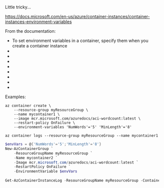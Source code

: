 Little tricky...

https://docs.microsoft.com/en-us/azure/container-instances/container-instances-environment-variables

From the documentation:
- To set environment variables in a container, specify them when you create a container instance
- 
- 
- 
- 
- 
- 
- 
- 

Examples:

```shell
az container create \
    --resource-group myResourceGroup \
    --name mycontainer1 \
    --image mcr.microsoft.com/azuredocs/aci-wordcount:latest \
    --restart-policy OnFailure \
    --environment-variables 'NumWords'='5' 'MinLength'='8'
    
az container logs --resource-group myResourceGroup --name mycontainer1
```

```powershell
$envVars = @{'NumWords'='5';'MinLength'='8'}
New-AzContainerGroup `
    -ResourceGroupName myResourceGroup `
    -Name mycontainer2 `
    -Image mcr.microsoft.com/azuredocs/aci-wordcount:latest `
    -RestartPolicy OnFailure `
    -EnvironmentVariable $envVars
    
Get-AzContainerInstanceLog -ResourceGroupName myResourceGroup -ContainerGroupName mycontainer2
    

```
